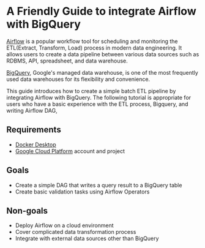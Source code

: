 # A Friendly Guide to integrate Airflow with BigQuery

[Airflow](https://airflow.apache.org/) is a popular workflow tool for scheduling and monitoring the ETL(Extract, Transform, Load) process in modern data engineering.
It allows users to create a data pipeline between various data sources such as RDBMS, API, spreadsheet, and data warehouse. 

[BigQuery](https://cloud.google.com/bigquery/), Google's managed data warehouse, is one of the most frequently used data warehouses for its flexibility and convenience.

This guide introduces how to create a simple batch ETL pipeline by integrating Airflow with BigQuery. 
The following tutorial is appropriate for users who have a basic experience with the ETL process, Bigquery, and writing Airflow DAG,

## Requirements
- [Docker Desktop](https://www.docker.com/products/docker-desktop/)
- [Google Cloud Platform](https://cloud.google.com/) account and project

## Goals
- Create a simple DAG that writes a query result to a BigQuery table
- Create basic validation tasks using Airflow Operators

## Non-goals
* Deploy Airflow on a cloud environment
* Cover complicated data transformation process
* Integrate with external data sources other than BigQuery
